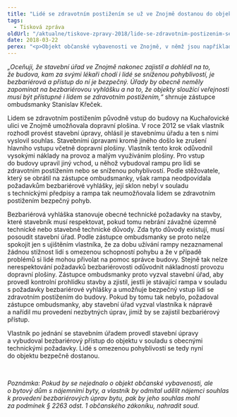 ```yaml
---
title: "Lidé se zdravotním postižením se už ve Znojmě dostanou do objektu občanské vybavenosti"
tags:
  - Tisková zpráva
oldUrl: "/aktualne/tiskove-zpravy-2018/lide-se-zdravotnim-postizenim-se-uz-ve-znojme-dostanou-do-objektu-obcanske-vybavenosti"
date: 2018-03-22
perex: "<p>Objekt občanské vybavenosti ve Znojmě, v němž jsou například i lékařské ordinace, je opět bezpečně přístupný i lidem se zdravotním postižením. Znojemský stavební úřad po upozornění zástupce ombudsmanky přiměl vlastníka, aby zajistil bezbariérovost budovy.</p>"
---
```


<!-- imported from the old website -->

<p><i>„Oceňuji, že stavební úřad ve Znojmě nakonec zajistil a dohlédl na to, že budova, kam za svými lékaři chodí i lidé se sníženou pohyblivostí, je bezbariérová a přístup do ní je bezpečný. Úřady by obecně neměly zapomínat na bezbariérovou vyhlášku a na to, že objekty sloužící veřejnosti musí být přístupné i lidem se zdravotním postižením,“</i> shrnuje zástupce ombudsmanky Stanislav Křeček.</p> <p>Lidem se zdravotním postižením původně vstup do budovy na Kuchařovické ulici ve Znojmě umožňovala dopravní plošina. V roce 2012 se však vlastník rozhodl provést stavební úpravy, ohlásil je stavebnímu úřadu a ten s nimi vyslovil souhlas. Stavebními úpravami kromě jiného došlo ke zrušení hlavního vstupu včetně dopravní plošiny. Vlastník tento krok odůvodnil vysokými náklady na provoz a malým využíváním plošiny. Pro vstup do budovy upravil jiný vchod, u něhož vybudoval rampu pro lidi se zdravotním postižením nebo se sníženou pohyblivostí. Podle stěžovatele, který se obrátil na zástupce ombudsmanky, však rampa neodpovídala požadavkům bezbariérové vyhlášky, její sklon nebyl v souladu s technickými předpisy a rampa tak neumožňovala lidem se zdravotním postižením bezpečný pohyb.</p> <p>Bezbariérová vyhláška stanovuje obecné technické požadavky na stavby, které stavebník musí respektovat, pokud tomu nebrání závažné územně technické nebo stavebně technické důvody. Zda tyto důvody existují, musí posoudit stavební úřad. Podle zástupce ombudsmanky se proto nelze spokojit jen s ujištěním vlastníka, že za dobu užívání rampy nezaznamenal žádnou stížnost lidí s omezenou schopností pohybu a že v případě problémů si lidé mohou přivolat na pomoc správce budovy. Stejně tak nelze nerespektování požadavků bezbariérovosti odůvodnit nákladností provozu dopravní plošiny. Zástupce ombudsmanky proto vyzval stavební úřad, aby provedl kontrolní prohlídku stavby a zjistil, jestli je stávající rampa v souladu s požadavky bezbariérové vyhlášky a umožňuje bezpečný vstup lidí se zdravotním postižením do budovy. Pokud by tomu tak nebylo, požadoval zástupce ombudsmanky, aby stavební úřad vyzval vlastníka k nápravě a nařídil mu provedení nezbytných úprav, jimiž by se zajistil bezbariérový přístup.</p> <p>Vlastník po jednání se stavebním úřadem provedl stavební úpravy a vybudoval bezbariérový přístup do objektu v souladu s obecnými technickými požadavky. Lidé s omezenou pohyblivostí se tedy nyní do objektu bezpečně dostanou.</p> <p> </p> <p><i>Poznámka: Pokud by se nejednalo o objekt občanské vybavenosti, ale o bytový dům s nájemními byty, a vlastník by odmítal udělit nájemci souhlas k provedení bezbariérových úprav bytu, pak by jeho souhlas mohl za podmínek § 2263 odst. 1 občanského zákoníku, nahradit soud.</i></p>
